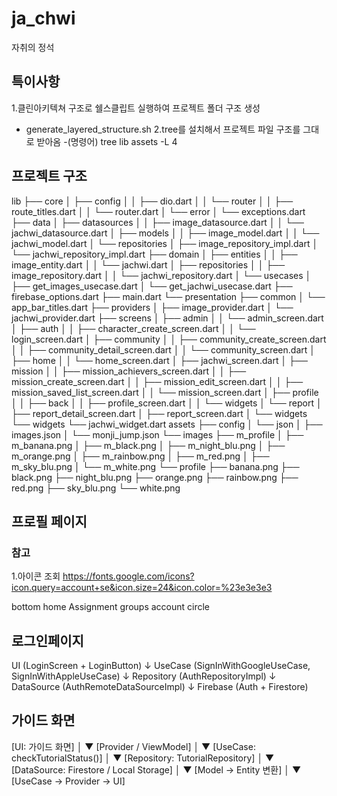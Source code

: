 # ja_chwi

자취의 정석

## 특이사항

1.클린아키텍쳐 구조로 쉘스클립트 실행하여 프로젝트 폴더 구조 생성

- generate_layered_structure.sh
  2.tree를 설치해서 프로젝트 파일 구조를 그대로 받아옴
  -(명령어) tree lib assets -L 4

## 프로젝트 구조

lib
├── core
│ ├── config
│ │ ├── dio.dart
│ │ └── router
│ │ ├── route_titles.dart
│ │ └── router.dart
│ └── error
│ └── exceptions.dart
├── data
│ ├── datasources
│ │ ├── image_datasource.dart
│ │ └── jachwi_datasource.dart
│ ├── models
│ │ ├── image_model.dart
│ │ └── jachwi_model.dart
│ └── repositories
│ ├── image_repository_impl.dart
│ └── jachwi_repository_impl.dart
├── domain
│ ├── entities
│ │ ├── image_entity.dart
│ │ └── jachwi.dart
│ ├── repositories
│ │ ├── image_repository.dart
│ │ └── jachwi_repository.dart
│ └── usecases
│ ├── get_images_usecase.dart
│ └── get_jachwi_usecase.dart
├── firebase_options.dart
├── main.dart
└── presentation
├── common
│ └── app_bar_titles.dart
├── providers
│ ├── image_provider.dart
│ └── jachwi_provider.dart
├── screens
│ ├── admin
│ │ └── admin_screen.dart
│ ├── auth
│ │ ├── character_create_screen.dart
│ │ └── login_screen.dart
│ ├── community
│ │ ├── community_create_screen.dart
│ │ ├── community_detail_screen.dart
│ │ └── community_screen.dart
│ ├── home
│ │ └── home_screen.dart
│ ├── jachwi_screen.dart
│ ├── mission
│ │ ├── mission_achievers_screen.dart
│ │ ├── mission_create_screen.dart
│ │ ├── mission_edit_screen.dart
│ │ ├── mission_saved_list_screen.dart
│ │ └── mission_screen.dart
│ ├── profile
│ │ ├── back
│ │ ├── profile_screen.dart
│ │ └── widgets
│ └── report
│ ├── report_detail_screen.dart
│ ├── report_screen.dart
│ └── widgets
└── widgets
└── jachwi_widget.dart
assets
├── config
│ └── json
│ ├── images.json
│ └── monji_jump.json
└── images
├── m_profile
│ ├── m_banana.png
│ ├── m_black.png
│ ├── m_night_blu.png
│ ├── m_orange.png
│ ├── m_rainbow.png
│ ├── m_red.png
│ ├── m_sky_blu.png
│ └── m_white.png
└── profile
├── banana.png
├── black.png
├── night_blu.png
├── orange.png
├── rainbow.png
├── red.png
├── sky_blu.png
└── white.png

## 프로필 페이지

### 참고

1.아이콘 조회
https://fonts.google.com/icons?icon.query=account+se&icon.size=24&icon.color=%23e3e3e3

bottom
home
Assignment
groups
account circle

## 로그인페이지

UI (LoginScreen + LoginButton)
↓
UseCase (SignInWithGoogleUseCase, SignInWithAppleUseCase)
↓
Repository (AuthRepositoryImpl)
↓
DataSource (AuthRemoteDataSourceImpl)
↓
Firebase (Auth + Firestore)

## 가이드 화면

[UI: 가이드 화면]
│
▼
[Provider / ViewModel]
│
▼
[UseCase: checkTutorialStatus()]
│
▼
[Repository: TutorialRepository]
│
▼
[DataSource: Firestore / Local Storage]
│
▼
[Model → Entity 변환]
│
▼
[UseCase → Provider → UI]
